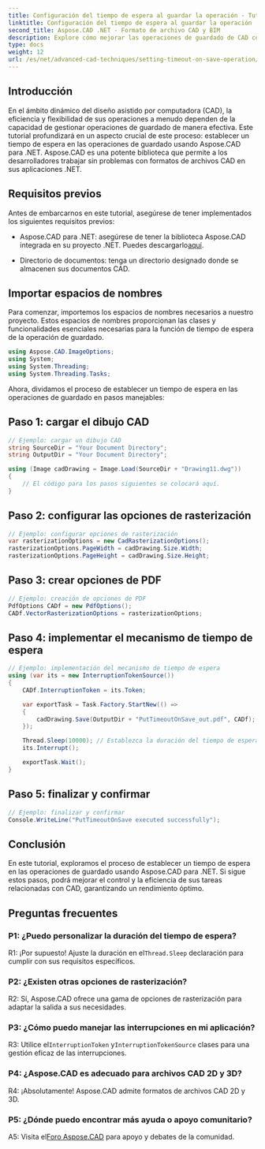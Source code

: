 ```yaml
---
title: Configuración del tiempo de espera al guardar la operación - Tutorial de Aspose.CAD
linktitle: Configuración del tiempo de espera al guardar la operación
second_title: Aspose.CAD .NET - Formato de archivo CAD y BIM
description: Explore cómo mejorar las operaciones de guardado de CAD con configuraciones de tiempo de espera usando Aspose.CAD para .NET. Aumente la eficiencia y el control en sus aplicaciones .NET.
type: docs
weight: 12
url: /es/net/advanced-cad-techniques/setting-timeout-on-save-operation/
---
```

## Introducción

En el ámbito dinámico del diseño asistido por computadora (CAD), la eficiencia y flexibilidad de sus operaciones a menudo dependen de la capacidad de gestionar operaciones de guardado de manera efectiva. Este tutorial profundizará en un aspecto crucial de este proceso: establecer un tiempo de espera en las operaciones de guardado usando Aspose.CAD para .NET. Aspose.CAD es una potente biblioteca que permite a los desarrolladores trabajar sin problemas con formatos de archivos CAD en sus aplicaciones .NET.

## Requisitos previos

Antes de embarcarnos en este tutorial, asegúrese de tener implementados los siguientes requisitos previos:

-  Aspose.CAD para .NET: asegúrese de tener la biblioteca Aspose.CAD integrada en su proyecto .NET. Puedes descargarlo[aquí](https://releases.aspose.com/cad/net/).

- Directorio de documentos: tenga un directorio designado donde se almacenen sus documentos CAD.

## Importar espacios de nombres

Para comenzar, importemos los espacios de nombres necesarios a nuestro proyecto. Estos espacios de nombres proporcionan las clases y funcionalidades esenciales necesarias para la función de tiempo de espera de la operación de guardado.

```csharp
using Aspose.CAD.ImageOptions;
using System;
using System.Threading;
using System.Threading.Tasks;
```

Ahora, dividamos el proceso de establecer un tiempo de espera en las operaciones de guardado en pasos manejables:

## Paso 1: cargar el dibujo CAD

```csharp
// Ejemplo: cargar un dibujo CAD
string SourceDir = "Your Document Directory";
string OutputDir = "Your Document Directory";

using (Image cadDrawing = Image.Load(SourceDir + "Drawing11.dwg"))
{
    // El código para los pasos siguientes se colocará aquí.
}
```

## Paso 2: configurar las opciones de rasterización

```csharp
// Ejemplo: configurar opciones de rasterización
var rasterizationOptions = new CadRasterizationOptions();
rasterizationOptions.PageWidth = cadDrawing.Size.Width;
rasterizationOptions.PageHeight = cadDrawing.Size.Height;
```

## Paso 3: crear opciones de PDF

```csharp
// Ejemplo: creación de opciones de PDF
PdfOptions CADf = new PdfOptions();
CADf.VectorRasterizationOptions = rasterizationOptions;
```

## Paso 4: implementar el mecanismo de tiempo de espera

```csharp
// Ejemplo: implementación del mecanismo de tiempo de espera
using (var its = new InterruptionTokenSource())
{
    CADf.InterruptionToken = its.Token;

    var exportTask = Task.Factory.StartNew(() =>
    {
        cadDrawing.Save(OutputDir + "PutTimeoutOnSave_out.pdf", CADf);
    });

    Thread.Sleep(10000); // Establezca la duración del tiempo de espera deseado en milisegundos
    its.Interrupt();

    exportTask.Wait();
}
```

## Paso 5: finalizar y confirmar

```csharp
// Ejemplo: finalizar y confirmar
Console.WriteLine("PutTimeoutOnSave executed successfully");
```

## Conclusión

En este tutorial, exploramos el proceso de establecer un tiempo de espera en las operaciones de guardado usando Aspose.CAD para .NET. Si sigue estos pasos, podrá mejorar el control y la eficiencia de sus tareas relacionadas con CAD, garantizando un rendimiento óptimo.

## Preguntas frecuentes

### P1: ¿Puedo personalizar la duración del tiempo de espera?

R1: ¡Por supuesto! Ajuste la duración en el`Thread.Sleep` declaración para cumplir con sus requisitos específicos.

### P2: ¿Existen otras opciones de rasterización?

R2: Sí, Aspose.CAD ofrece una gama de opciones de rasterización para adaptar la salida a sus necesidades.

### P3: ¿Cómo puedo manejar las interrupciones en mi aplicación?

 R3: Utilice el`InterruptionToken` y`InterruptionTokenSource` clases para una gestión eficaz de las interrupciones.

### P4: ¿Aspose.CAD es adecuado para archivos CAD 2D y 3D?

R4: ¡Absolutamente! Aspose.CAD admite formatos de archivos CAD 2D y 3D.

### P5: ¿Dónde puedo encontrar más ayuda o apoyo comunitario?

A5: Visita el[Foro Aspose.CAD](https://forum.aspose.com/c/cad/19) para apoyo y debates de la comunidad.